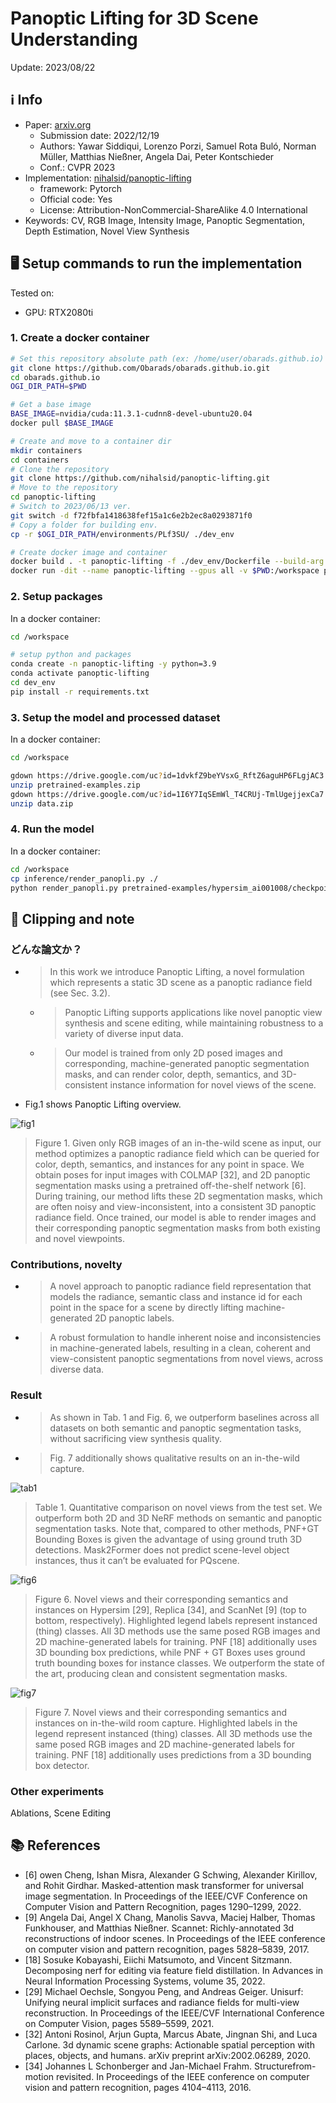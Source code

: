 # Panoptic Lifting for 3D Scene Understanding

Update: 2023/08/22

## ℹ️ Info
- Paper: [arxiv.org](https://arxiv.org/abs/2212.09802)
  - Submission date: 2022/12/19
  - Authors: Yawar Siddiqui, Lorenzo Porzi, Samuel Rota Buló, Norman Müller, Matthias Nießner, Angela Dai, Peter Kontschieder
  - Conf.: CVPR 2023
- Implementation: [nihalsid/panoptic-lifting](https://github.com/nihalsid/panoptic-lifting)
  - framework: Pytorch
  - Official code: Yes
  - License: Attribution-NonCommercial-ShareAlike 4.0 International
- Keywords: CV, RGB Image, Intensity Image, Panoptic Segmentation, Depth Estimation, Novel View Synthesis

## 🖥️ Setup commands to run the implementation
Tested on:
- GPU: RTX2080ti

### 1. Create a docker container
```bash
# Set this repository absolute path (ex: /home/user/obarads.github.io)
git clone https://github.com/Obarads/obarads.github.io.git
cd obarads.github.io
OGI_DIR_PATH=$PWD

# Get a base image
BASE_IMAGE=nvidia/cuda:11.3.1-cudnn8-devel-ubuntu20.04
docker pull $BASE_IMAGE

# Create and move to a container dir
mkdir containers
cd containers
# Clone the repository
git clone https://github.com/nihalsid/panoptic-lifting.git
# Move to the repository
cd panoptic-lifting
# Switch to 2023/06/13 ver.
git switch -d f72fbfa1418638fef15a1c6e2b2ec8a0293871f0
# Copy a folder for building env.
cp -r $OGI_DIR_PATH/environments/PLf3SU/ ./dev_env

# Create docker image and container
docker build . -t panoptic-lifting -f ./dev_env/Dockerfile --build-arg UID=$(id -u) --build-arg GID=$(id -g) --build-arg BASE_IMAGE=$BASE_IMAGE
docker run -dit --name panoptic-lifting --gpus all -v $PWD:/workspace panoptic-lifting
```

### 2. Setup packages
In a docker container:
```bash
cd /workspace

# setup python and packages
conda create -n panoptic-lifting -y python=3.9
conda activate panoptic-lifting
cd dev_env
pip install -r requirements.txt
```

### 3. Setup the model and processed dataset
In a docker container:
```bash
cd /workspace

gdown https://drive.google.com/uc?id=1dvkfZ9beYVsxG_RftZ6aguHP6FLgjAC3
unzip pretrained-examples.zip
gdown https://drive.google.com/uc?id=1I6Y7IqSEmWl_T4CRUj-TmlUgejjexCa7
unzip data.zip
```

### 4. Run the model
In a docker container:
```bash
cd /workspace
cp inference/render_panopli.py ./
python render_panopli.py pretrained-examples/hypersim_ai001008/checkpoints/epoch=30-step=590148.ckpt False
```

## 📝 Clipping and note
### どんな論文か？
- > In this work we introduce Panoptic Lifting, a novel formulation which represents a static 3D scene as a panoptic radiance field (see Sec. 3.2).
  - > Panoptic Lifting supports applications like novel panoptic view synthesis and scene editing, while maintaining robustness to a variety of diverse input data. 
  - > Our model is trained from only 2D posed images and corresponding, machine-generated panoptic segmentation masks, and can render color, depth, semantics, and 3D-consistent instance information for novel views of the scene.
- Fig.1 shows Panoptic Lifting overview.

![fig1](img/PLf3SUwNF/fig1.png)
> Figure 1. Given only RGB images of an in-the-wild scene as input, our method optimizes a panoptic radiance field which can be queried for color, depth, semantics, and instances for any point in space. We obtain poses for input images with COLMAP [32], and 2D panoptic segmentation masks using a pretrained off-the-shelf network [6]. During training, our method lifts these 2D segmentation masks, which are often noisy and view-inconsistent, into a consistent 3D panoptic radiance field. Once trained, our model is able to render images and their corresponding panoptic segmentation masks from both existing and novel viewpoints.

### Contributions, novelty
- > A novel approach to panoptic radiance field representation that models the radiance, semantic class and instance id for each point in the space for a scene by directly lifting machine-generated 2D panoptic labels.
- > A robust formulation to handle inherent noise and inconsistencies in machine-generated labels, resulting in a clean, coherent and view-consistent panoptic segmentations from novel views, across diverse data.

### Result
- > As shown in Tab. 1 and Fig. 6, we outperform baselines across all datasets on both semantic and panoptic segmentation tasks, without sacrificing view synthesis quality.
- > Fig. 7 additionally shows qualitative results on an in-the-wild capture.

![tab1](img/PLf3SUwNF/tab1.png)
> Table 1. Quantitative comparison on novel views from the test set. We outperform both 2D and 3D NeRF methods on semantic and panoptic segmentation tasks. Note that, compared to other methods, PNF+GT Bounding Boxes is given the advantage of using ground truth 3D detections. Mask2Former does not predict scene-level object instances, thus it can’t be evaluated for PQscene.

![fig6](img/PLf3SUwNF/fig6.png)
> Figure 6. Novel views and their corresponding semantics and instances on Hypersim [29], Replica [34], and ScanNet [9] (top to bottom, respectively). Highlighted legend labels represent instanced (thing) classes. All 3D methods use the same posed RGB images and 2D machine-generated labels for training. PNF [18] additionally uses 3D bounding box predictions, while PNF + GT Boxes uses ground truth bounding boxes for instance classes. We outperform the state of the art, producing clean and consistent segmentation masks.

![fig7](img/PLf3SUwNF/fig7.png)
> Figure 7. Novel views and their corresponding semantics and instances on in-the-wild room capture. Highlighted labels in the legend represent instanced (thing) classes. All 3D methods use the same posed RGB images and 2D machine-generated labels for training. PNF [18] additionally uses predictions from a 3D bounding box detector.

### Other experiments
Ablations, Scene Editing

## 📚 References
- [6] owen Cheng, Ishan Misra, Alexander G Schwing, Alexander Kirillov, and Rohit Girdhar. Masked-attention mask transformer for universal image segmentation. In Proceedings of the IEEE/CVF Conference on Computer Vision and Pattern Recognition, pages 1290–1299, 2022.
- [9] Angela Dai, Angel X Chang, Manolis Savva, Maciej Halber, Thomas Funkhouser, and Matthias Nießner. Scannet: Richly-annotated 3d reconstructions of indoor scenes. In Proceedings of the IEEE conference on computer vision and pattern recognition, pages 5828–5839, 2017.
- [18] Sosuke Kobayashi, Eiichi Matsumoto, and Vincent Sitzmann. Decomposing nerf for editing via feature field distillation. In Advances in Neural Information Processing Systems, volume 35, 2022.
- [29] Michael Oechsle, Songyou Peng, and Andreas Geiger. Unisurf: Unifying neural implicit surfaces and radiance fields for multi-view reconstruction. In Proceedings of the IEEE/CVF International Conference on Computer Vision, pages 5589–5599, 2021.
- [32] Antoni Rosinol, Arjun Gupta, Marcus Abate, Jingnan Shi, and Luca Carlone. 3d dynamic scene graphs: Actionable spatial perception with places, objects, and humans. arXiv preprint arXiv:2002.06289, 2020.
- [34] Johannes L Schonberger and Jan-Michael Frahm. Structurefrom-motion revisited. In Proceedings of the IEEE conference on computer vision and pattern recognition, pages 4104–4113, 2016.